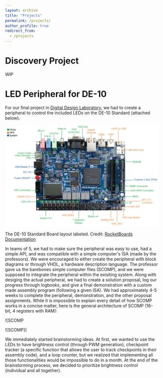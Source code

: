 ```yaml
---
layout: archive
title: "Projects"
permalink: /projects/
author_profile: true
redirect_from:
  - /projects
---
```

Discovery Project 
====
WIP

LED Peripheral for DE-10
====

For our final project in [Digital Design Laboratory](https://ece.gatech.edu/courses/ece2031), we had to create a peripheral to control the included LEDs on the DE-10 Standard (attached below).

![DE-10 Standard](/images/Layouttop.jpg) 

The DE-10 Standard Board layout labeled. Credit: [RocketBoards Documentation](https://www.rocketboards.org/foswiki/Documentation/DE10Standard)

In teams of 5, we had to make sure the peripheral was easy to use, had a simple API, and was compatible with a simple computer's ISA (made by the professors). We were encouraged to either create the peripheral with block diagrams or through VHDL, a hardware description language. The professor gave us the barebones simple computer files (SCOMP), and we were supposed to integrate the peripheral within the exisiting system. Along with desiging the actual peripheral, we had to create a solution proposal, log our progress through logbooks, and give a final demonstration with a custom made assembly program (following a given ISA). We had approximately 4-5 weeks to complete the peripheral, demonstration, and the other proposal assignments. While it is impossible to explain every detail of how SCOMP works in a concise matter, here is the general architecture of SCOMP (16-bit, 4 registers with RAM): 

![SCOMP

![SCOMP](

We immediately started brainstorming ideas. At first, we wanted to use the LEDs to have brightness control (through PWM generation), checkpoint tracker (a specific function that allows the user to track checkpoints in their assembly code), and a loop counter, but we realized that implementing all those functionalities would be impossible to do in a month. At the end of the brainstorming process, we decided to prioritize brightness control (individual and all together). 

